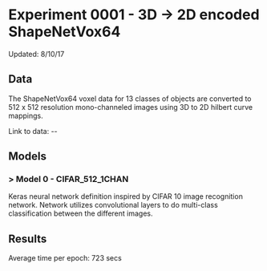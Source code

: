 # Experiment 0001 - 3D -> 2D encoded ShapeNetVox64

Updated: 8/10/17

## Data

The ShapeNetVox64 voxel data for 13 classes of objects are converted to 512 x 512 resolution
mono-channeled images using 3D to 2D hilbert curve mappings.

Link to data: --

## Models

### > Model 0 - CIFAR_512_1CHAN
Keras neural network definition inspired by CIFAR 10 image
recognition network. Network utilizes convolutional layers to do
multi-class classification between the different images.

## Results

Average time per epoch: 723 secs

